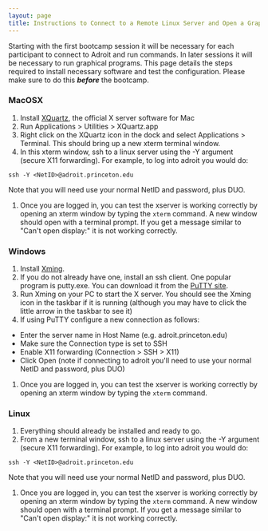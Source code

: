 ```yaml
---
layout: page
title: Instructions to Connect to a Remote Linux Server and Open a Graphical Program
---
```


Starting with the first bootcamp session it will be necessary for each participant to connect to Adroit and run commands.  In later sessions it will be necessary to run graphical programs.  This page details the steps required to install necessary software and test the configuration.  Please make sure to do this ***before*** the bootcamp.  

### MacOSX ###
1. Install [XQuartz](http://xquartz.macosforge.org/), the official X server software for Mac
1. Run Applications > Utilities > XQuartz.app
1. Right click on the XQuartz icon in the dock and select Applications > Terminal.  This should bring up a new xterm terminal window.
1. In this xterm window, ssh to a linux server using the -Y argument (secure X11 forwarding).  For example, to log into adroit you would do:  
```
ssh -Y <NetID>@adroit.princeton.edu
```
Note that you will need use your normal NetID and password, plus DUO.
1. Once you are logged in, you can test the xserver is working correctly by opening an xterm window by typing the `xterm` command. A new window should open with a terminal prompt.  If you get a message similar to "Can't open display:" it is not working correctly.

### Windows ###

1. Install [Xming](https://sourceforge.net/projects/xming/).
1. If you do not already have one, install an ssh client. One popular program is putty.exe.  You can download it from the [PuTTY site](http://www.chiark.greenend.org.uk/~sgtatham/putty/).
1. Run Xming on your PC to start the X server.  You should see the Xming icon in the taskbar if it is running (although you may have to click the little arrow in the taskbar to see it)
1. If using PuTTY configure a new connection as follows:
- Enter the server name in Host Name (e.g. adroit.princeton.edu)
- Make sure the Connection type is set to SSH
- Enable X11 forwarding (Connection > SSH > X11)
- Click Open (note if connecting to adroit you'll need to use your normal NetID and password, plus DUO)
1. Once you are logged in, you can test the xserver is working correctly by opening an xterm window by typing the `xterm` command.

### Linux ###

1. Everything should already be installed and ready to go.
1. From a new terminal window, ssh to a linux server using the -Y argument (secure X11 forwarding).  For example, to log into adroit you would do:  
```
ssh -Y <NetID>@adroit.princeton.edu
```
Note that you will need use your normal NetID and password, plus DUO.
1. Once you are logged in, you can test the xserver is working correctly by opening an xterm window by typing the `xterm` command. A new window should open with a terminal prompt.  If you get a message similar to "Can't open display:" it is not working correctly.
